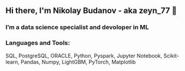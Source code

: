 ## Hi there, I'm Nikolay Budanov - aka zeyn_77 👋

### I’m a data science specialist and devoloper in ML
### Languages and Tools:<br>
SQL, PostgreSQL, ORACLE, Python, Pyspark, Jupyter Notebook, Scikit-learn, Pandas, Numpy, LightGBM, PyTorch, Matplotlib


<!--
**BudanovNikolay/BudanovNikolay** is a ✨ _special_ ✨ repository because its `README.md` (this file) appears on your GitHub profile.

Here are some ideas to get you started:



- 🔭 I’m a data science specialist
- 🌱 I’m currently learning ...
- 👯 I’m looking to collaborate on ...
- 🤔 I’m looking for help with ...
- 💬 Ask me about ...
- 📫 How to reach me: ...
- 😄 Pronouns: ...
- ⚡ Fun fact: ...
-->
